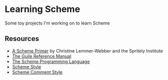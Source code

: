 # Learning Scheme

Some toy projects I'm working on to learn Scheme

## Resources
-  [A Scheme Primer](https://spritely.institute/static/papers/scheme-primer.html) by Christine Lemmer-Webber and the Spritely Institute
-  [The Guile Reference Manual](https://www.gnu.org/software/guile/manual/guile.html)
-  [The Scheme Programming Language](https://www.scheme.org/schemers/)
-  [Scheme Style](http://community.schemewiki.org/?scheme-style)
-  [Scheme Comment Style](http://community.schemewiki.org/?comment-style)

